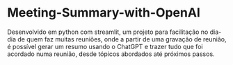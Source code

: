 # Meeting-Summary-with-OpenAI
Desenvolvido em python com streamlit, um projeto para facilitação no dia-dia de quem faz muitas reuniões, onde a partir de uma gravação de reunião, é possível gerar um resumo usando o ChatGPT e trazer tudo que foi acordado numa reunião, desde tópicos abordados até  próximos passos.
